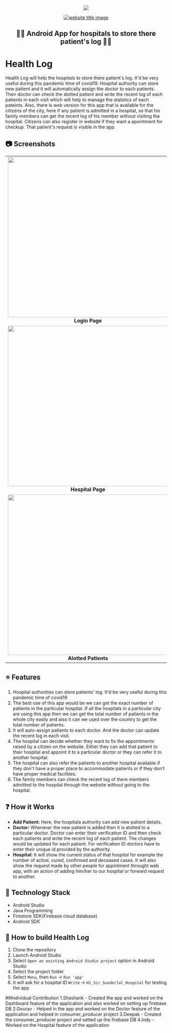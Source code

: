 <p align="center">
  <img src = "https://i.imgur.com/DrKESWw.png">
</p>
<p align="center">
  
 <p align="center">
  <a href="#"><img src="https://capsule-render.vercel.app/api?type=rect&color=8B0000&height=100&section=header&text=Health%20Log&fontSize=50%&fontColor=ffffff%22%20alt=%22website%20title%20image" alt="website title image"></a>
  <h2 align="center"> 👨‍⚕️ Android App for hospitals to store there patient's log 👩‍⚕️</h2>
</p>

# Health Log
Health Log will help the hospitals to store there patient's log. It'd be very useful during this pandemic time of covid19. Hospital authority can store new patient and it will automatically assign the doctor to each patients. Then doctor can check the alotted patient and write the recent log of each patients in each visit which will help to manage the statstics of each pateints. Also, there is web version for this app that is available for the citizens of the city, here if any patient is admitted in a hospital, so that his family members can get the recent log of his member without visiting the hospital. Citizens can also register in website if they want a apointment for checkup. That patient's request is visible in the app.

## :camera: Screenshots
<table>
     <tr>
          <td><img height="500" src="https://i.imgur.com/ANwRbY4.png" /><br /><center><b>Login Page</b></center></td>
          <td><img height="500" src="https://i.imgur.com/X1uIaoi.png" /><br /><center><b>Dashboard Page</b></center></td>
          <td><img height="500" src="https://i.imgur.com/yWz2QiV.png" /><br /><center><b>Doctor Page</b></center></td>
     </tr>
     <tr>
         <td><img height="500" src="https://i.imgur.com/ArQ6RV3.png" /><br /><center><b>Hospital Page</b></center></td>
         <td><img height="500" src="https://i.imgur.com/3VWgtBv.png" /><br /><center><b>Add Patient dialog</b></center></td>
         <td><img height="500" src="https://i.imgur.com/ztKgmMq.png" /><br /><center><b>Patient Information dialog</b></center></td>
       </tr>
  <tr>
         <td><img height="500" src="https://i.imgur.com/cDOHL5m.png" /><br /><center><b>Alotted Patients</b></center></td>
         <td><img height="500" src="https://i.imgur.com/NGu3SPZ.png" /><br /><center><b>Change Patient Log</b></center></td>
         <td><img height="500" src="https://i.imgur.com/cWp0wLB.png" /><br /><center><b>Shift Patient</b></center></td>
    </tr>
</table>

## :star: Features

1. Hospital authorities can store patients' log. It'd be very useful during this pandemic time of covid19
1. The best use of this app would be we can get the exact number of patients in the particular hospital. If all the hospitals in a particular city are using this app then we can get the total number of patients in the whole city easily and also it can we used over the country to get the total number of patients. 
1. It will auto-assign patients to each doctor. And the doctor can update the recent log in each visit.
1. The hospital can decide whether they want to fix the appointments raised by a citizen on the website. Either they can add that patient to their hospital and appoint it to a particular doctor or they can refer it to another hospital.
1. The hospital can also refer the patients to another hospital available if they don't have a proper place to accommodate patients or if they don't have proper medical facilities.
1. The family members can check the recent log of there members admitted to the hospital through the website without going to the hospital.

## :question: How it Works

* **Add Patient:** Here, the hospitala authority can add new patient details.
* **Doctor:** Whenever the new patient is added then it is alotted to a particular doctor. Doctor can enter their verification ID and then check each patients and write the recent log of each patient. The changes would be updated for each patient. For verification ID doctors have to enter their unique id provided by the authority.
* **Hospital:** It will show the current status of that hospital for example the number of active, cured, confirmed and deceased cases. It will also show the request made by other people for appintment throught web app, with an action of adding him/her to our hospital or forward request to another. 
## :satellite: Technology Stack

* Android Studio
* Java Programming
* Firestore SDK(Firebase cloud database)
* Android SDK

## :wrench: How to build Health Log

1. Clone the repository
1. Launch Android Studio
1. Select ```Open an existing Android Studio project``` option in Android Studio
1. Select the project folder
1. Select ```Menu```, then ```Run``` -> ```Run 'app'```
1. It will ask for a hospital ID ```Write``` -> ```H1_Sir_Sunderlal_Hospital``` for testing the app

##Individual Contribution
1.Shashank - Created the app and worked on the Dashboard feature of the application and also worked on setting up firebase DB
2.Gourav - Helped in the app and worked on the Doctor feature of the application and helped in consumer_producer project
3.Deepak - Created the consumer_producer project and setted up the firebase DB
4.Indy - Worked on the Hospital feature of the application

